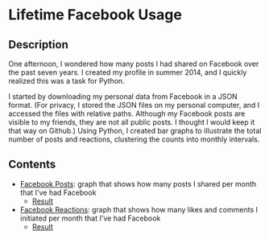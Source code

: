 # Lifetime Facebook Usage
## Description
One afternoon, I wondered how many posts I had shared on Facebook over the past seven years. I created my profile in summer 2014, and I quickly realized this was a task for Python. 

I started by downloading my personal data from Facebook in a JSON format. (For privacy, I stored the JSON files on my personal computer, and I accessed the files with relative paths. Although my Facebook posts are visible to my friends, they are not all public posts. I thought I would keep it that way on Github.) Using Python, I created bar graphs to illustrate the total number of posts and reactions, clustering the counts into monthly intervals. 


## Contents
* [Facebook Posts](facebook_posts.py): graph that shows how many posts I shared per month that I've had Facebook
  * [Result](posts_freq_graph.png) 
* [Facebook Reactions](facebook_reactions.py): graph that shows how many likes and comments I initiated per month that I've had Facebook
  * [Result](reactions_freq_graph.png) 
